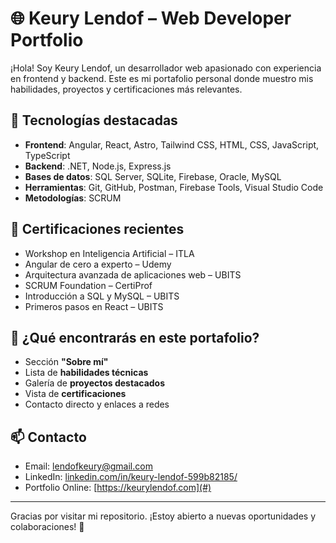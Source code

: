 # 🌐 Keury Lendof – Web Developer Portfolio

¡Hola! Soy Keury Lendof, un desarrollador web apasionado con experiencia en frontend y backend. Este es mi portafolio personal donde muestro mis habilidades, proyectos y certificaciones más relevantes.

## 🚀 Tecnologías destacadas

- **Frontend**: Angular, React, Astro, Tailwind CSS, HTML, CSS, JavaScript, TypeScript
- **Backend**: .NET, Node.js, Express.js
- **Bases de datos**: SQL Server, SQLite, Firebase, Oracle, MySQL
- **Herramientas**: Git, GitHub, Postman, Firebase Tools, Visual Studio Code
- **Metodologías**: SCRUM

## 🧠 Certificaciones recientes

- Workshop en Inteligencia Artificial – ITLA
- Angular de cero a experto – Udemy
- Arquitectura avanzada de aplicaciones web – UBITS
- SCRUM Foundation – CertiProf
- Introducción a SQL y MySQL – UBITS
- Primeros pasos en React – UBITS

## 📂 ¿Qué encontrarás en este portafolio?

- Sección **"Sobre mí"**
- Lista de **habilidades técnicas**
- Galería de **proyectos destacados**
- Vista de **certificaciones**
- Contacto directo y enlaces a redes

## 📫 Contacto

- Email: lendofkeury@gmail.com  
- LinkedIn: [linkedin.com/in/keury-lendof-599b82185/](#)  
- Portfolio Online: [https://keurylendof.com](#)

---

Gracias por visitar mi repositorio. ¡Estoy abierto a nuevas oportunidades y colaboraciones! 🚀

